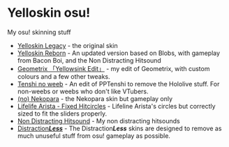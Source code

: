 # Yelloskin osu!

My osu! skinning stuff

- [Yelloskin Legacy](https://github.com/cainy-a/Yelloskin-osu/tree/legacy) - the original skin
- [Yelloskin Reborn](https://github.com/cainy-a/Yelloskin-osu/tree/reborn) - An updated version based on Blobs, with gameplay from Bacon Boi, and the Non Distracting Hitsound
- [Geometrix 「Yellowsink Edit」](https://github.com/cainy-a/Yelloskin-osu/tree/geometrix-edit) - my edit of Geometrix, with custom colours and a few other tweaks.
- [Tenshi no weeb](https://github.com/cainy-a/Yelloskin-osu/tree/tenshi) - An edit of PPTenshi to remove the Hololive stuff. For non-weebs or weebs who don't like VTubers.
- [(no) Nekopara](https://github.com/cainy-a/Yelloskin-osu/tree/legacy/extras/(no)%20Nekopara) - the Nekopara skin but gameplay only
- [Lifelife Arista - Fixed Hitcircles](https://github.com/cainy-a/Yelloskin-osu/tree/legacy/extras/Lifeline%20Arista%20-%20Fixed%20Hitcircles) - Lifeline Arista's circles but correctly sized to fit the sliders properly.
- [Non Distracting Hitsound](https://github.com/cainy-a/Yelloskin-osu/tree/legacy/extras/Non%20Distracting%20Hitsound) - My non distracting hitsounds
- [Distraction***Less***](https://github.com/cainy-a/Yelloskin-osu/tree/distraction-less) - The Distraction***Less*** skins are designed to remove as much unuseful stuff from osu! gameplay as possible.
